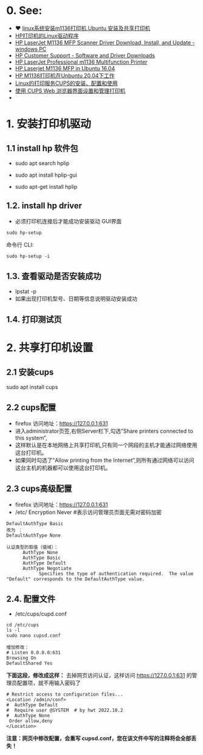 # 0. See:
- ❤️ [linux系统安装m1136打印机,Ubuntu 安装及共享打印机](https://blog.csdn.net/weixin_34808718/article/details/116672640)
- [HP打印机的Linux驱动程序 ](https://download.csdn.net/download/ws_20100/9189683?spm=1001.2101.3001.6661.1&utm_medium=distribute.pc_relevant_t0.none-task-download-2%7Edefault%7ECTRLIST%7EFeaturesSort-1-9189683-blog-116672640.pc_relevant_aa_2&depth_1-utm_source=distribute.pc_relevant_t0.none-task-download-2%7Edefault%7ECTRLIST%7EFeaturesSort-1-9189683-blog-116672640.pc_relevant_aa_2&utm_relevant_index=1)
- [HP LaserJet M1136 MFP Scanner Driver Download, Install, and Update - windows PC](https://www.techpout.com/hp-laserjet-m1136-mfp-scanner-driver/)
- [HP Customer Support - Software and Driver Downloads](https://support.hp.com/us-en/drivers/selfservice/hp-laserjet-pro-m1136-multifunction-printer-series/5094778/model/4075451)
- [HP LaserJet Professional m1136 Multifunction Printer](https://developers.hp.com/hp-laserjet-professional-m1136-multifunction-printer)
- [HP Laserjet M1136 MFP in Ubuntu 16.04](https://askubuntu.com/questions/815275/hp-laserjet-m1136-mfp-in-ubuntu-16-04)
- [HP M1136打印机在Unbuntu 20.04下工作](https://zhuanlan.zhihu.com/p/357636206)
- [Linux的打印服务CUPS的安装、配置和使用](https://www.cnblogs.com/leaven/archive/2010/10/20/1856482.html)
- [使用 CUPS Web 浏览器界面设置和管理打印机 ](https://docs.oracle.com/cd/E26926_01/html/E25812/gllhj.html)
- 


# 1. 安装打印机驱动
 ## 1.1 install hp 软件包
- sudo apt search hplip 

- sudo apt install hplip-gui
- sudo apt-get install hplip

## 1.2. install hp driver
- 必须打印机连接后才能成功安装驱动
GUI界面
```
sudo hp-setup 
```

命令行 CLI:
```
sudo hp-setup -i 
```

## 1.3. 查看驱动是否安装成功
- lpstat -p
- 如果出现打印机型号、日期等信息说明驱动安装成功

## 1.4. 打印测试页

# 2. 共享打印机设置
## 2.1 安装cups
sudo apt install cups

## 2.2 cups配置
- firefox 访问地址：https://127.0.0.1:631
- 进入administrator页签,右侧Server栏下,勾选”Share printers connected to this system”,
- 这样默认是在本地网络上共享打印机,只有同一个网段的主机才能通过网络使用这台打印机。
- 如果同时勾选了”Allow printing from the Internet”,则所有通过网络可以访问这台主机的机器都可以使用这台打印机。

## 2.3 cups高级配置
- firefox 访问地址：https://127.0.0.1:631
- /etc/
Encryption Never
#表示访问管理员页面无需对密码加密 

```
DefaultAuthType Basic  
改为 ：   
DefaultAuthType None
```

```
认证类型的取值（值域）：
      AuthType None
      AuthType Basic
      AuthType Default
      AuthType Negotiate
            Specifies the type of authentication required.  The value "Default" corresponds to the DefaultAuthType value.
```

## 2.4. 配置文件
 - /etc/cups/cupd.conf


 ```
 cd /etc/cups
 ls -l
 sudo nano cupsd.conf
 
 增加修改：
 # Listen 0.0.0.0:631
 Browsing On
 DefaultShared Yes
 
 ```
 **下面这段，修改成这样：**
 去掉网页访问认证，这样访问 https://127.0.0.1:631 的管理员配置项，就不用输入密码了
 ```
 # Restrict access to configuration files...
<Location /admin/conf>
#  AuthType Default
#  Require user @SYSTEM  # by hwt 2022.10.2
#  AuthType None
  Order allow,deny
</Location>

 ```
 
 
 
**注意：网页中修改配置，会重写 cupsd.conf，您在该文件中写的注释将会全部丢失！**

 







